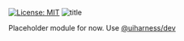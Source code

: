 [![License: MIT](https://img.shields.io/badge/License-MIT-green.svg)](https://opensource.org/licenses/MIT)
![title](https://user-images.githubusercontent.com/185555/51809542-ad8d3800-2306-11e9-8732-a0a971ef4ab8.png)


Placeholder module for now. Use [@uiharness/dev]()
